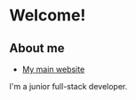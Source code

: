 <!--
.. title: Welcome!
.. slug: welcome
.. date: 2024-06-01 23:17:03 UTC
.. tags: welcome
.. category: 
.. link: 
.. description: Welcome to Gordon Zhang's blog!
.. type: text
-->

# Welcome!
## About me
- [My main website](https://gordonzhang.pythonanywhere.com/)

I'm a junior full-stack developer.

